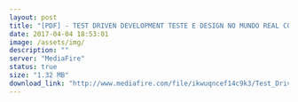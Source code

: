 ```yaml
---
layout: post
title: "[PDF] - TEST DRIVEN DEVELOPMENT TESTE E DESIGN NO MUNDO REAL COM DOTNET"
date: 2017-04-04 18:53:01
image: /assets/img/
description: ""
server: "MediaFire"
status: true
size: "1.32 MB"
download_link: "http://www.mediafire.com/file/ikwuqncef14c9k3/Test_Driven_Development_Teste_e_design_no_mundo_real_com_DotNet.pdf"
---
```

